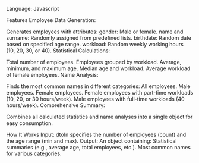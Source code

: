 Language: Javascript

Features
Employee Data Generation:

Generates employees with attributes:
gender: Male or female.
name and surname: Randomly assigned from predefined lists.
birthdate: Random date based on specified age range.
workload: Random weekly working hours (10, 20, 30, or 40).
Statistical Calculations:

Total number of employees.
Employees grouped by workload.
Average, minimum, and maximum age.
Median age and workload.
Average workload of female employees.
Name Analysis:

Finds the most common names in different categories:
All employees.
Male employees.
Female employees.
Female employees with part-time workloads (10, 20, or 30 hours/week).
Male employees with full-time workloads (40 hours/week).
Comprehensive Summary:

Combines all calculated statistics and name analyses into a single object for easy consumption.


How It Works
Input:
dtoIn specifies the number of employees (count) and the age range (min and max).
Output:
An object containing:
Statistical summaries (e.g., average age, total employees, etc.).
Most common names for various categories.
